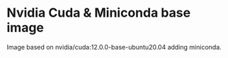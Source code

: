 # Nvidia Cuda & Miniconda base image

Image based on nvidia/cuda:12.0.0-base-ubuntu20.04 adding miniconda. 